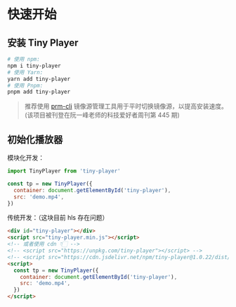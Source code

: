 # 快速开始

## 安装 Tiny Player

```sh
# 使用 npm:
npm i tiny-player
# 使用 Yarn:
yarn add tiny-player
# 使用 Pnpm:
pnpm add tiny-player
```

> 推荐使用 [prm-cli](https://github.com/wangrongding/prm-cli) 镜像源管理工具用于平时切换镜像源，以提高安装速度。(该项目被刊登在阮一峰老师的科技爱好者周刊第 445 期)

## 初始化播放器

模块化开发：

```js
import TinyPlayer from 'tiny-player'

const tp = new TinyPlayer({
  container: document.getElementById('tiny-player'),
  src: 'demo.mp4',
})
```

传统开发：（这块目前 hls 存在问题）

```html
<div id="tiny-player"></div>
<script src="tiny-player.min.js"></script>
<!-- 或者使用 cdn 👇🏻 -->
<!-- <script src="https://unpkg.com/tiny-player"></script> -->
<!-- <script src="https://cdn.jsdelivr.net/npm/tiny-player@1.0.22/dist/index.min.js"></script> -->
<script>
  const tp = new TinyPlayer({
    container: document.getElementById('tiny-player'),
    src: 'demo.mp4',
  })
</script>
```
